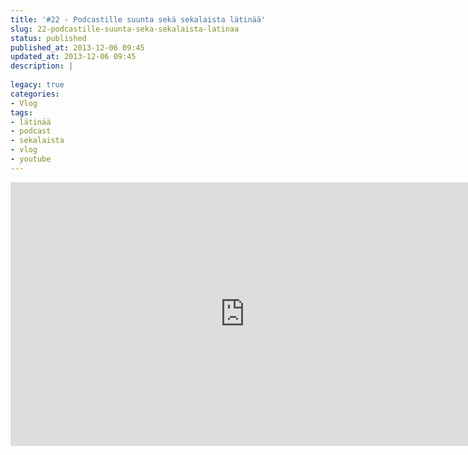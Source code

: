 ```yaml
---
title: '#22 - Podcastille suunta sekä sekalaista lätinää'
slug: 22-podcastille-suunta-seka-sekalaista-latinaa
status: published
published_at: 2013-12-06 09:45
updated_at: 2013-12-06 09:45
description: |
    
legacy: true
categories:
- Vlog
tags:
- lätinää
- podcast
- sekalaista
- vlog
- youtube
---
```


<p><iframe loading="lazy" title="#22 - Podcastille suunta sekä sekalaista lätinää" width="750" height="422" src="https://www.youtube.com/embed/CrYI1TSQqXM?feature=oembed" frameborder="0" allow="accelerometer; autoplay; clipboard-write; encrypted-media; gyroscope; picture-in-picture" allowfullscreen></iframe></p>
